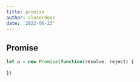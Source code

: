 ```yaml
---
title: promise
author: Closerdoor
date: '2022-06-23'
---
```


## Promise

```js
let p = new Promise(function(resolve, reject) {
  
})
```
